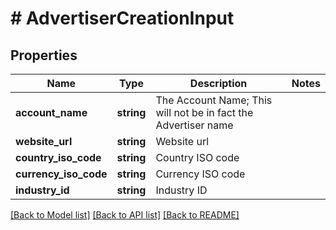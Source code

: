# # AdvertiserCreationInput

## Properties

Name | Type | Description | Notes
------------ | ------------- | ------------- | -------------
**account_name** | **string** | The Account Name; This will not be in fact the Advertiser name |
**website_url** | **string** | Website url |
**country_iso_code** | **string** | Country ISO code |
**currency_iso_code** | **string** | Currency ISO code |
**industry_id** | **string** | Industry ID |

[[Back to Model list]](../../README.md#models) [[Back to API list]](../../README.md#endpoints) [[Back to README]](../../README.md)
